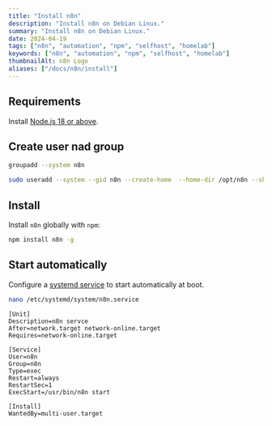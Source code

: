 ```yaml
---
title: "Install n8n"
description: "Install n8n on Debian Linux."
summary: "Install n8n on Debian Linux."
date: 2024-04-19
tags: ["n8n", "automation", "npm", "selfhost", "homelab"]
keywords: ["n8n", "automation", "npm", "selfhost", "homelab"]
thumbnailAlt: n8n Logo
aliases: ["/docs/n8n/install"]
---
```


## Requirements

Install [Node.js 18 or above](../nodejs/install.md).

## Create user nad group

```bash
groupadd --system n8n
```

```bash
sudo useradd --system --gid n8n --create-home  --home-dir /opt/n8n --shell /usr/sbin/nologin n8n
```

## Install

Install `n8n` globally with `npm`:

```bash
npm install n8n -g
```

## Start automatically

Configure a [systemd service](../systemd/service-unit-configuration/index.en.md) to start automatically at boot.

```bash
nano /etc/systemd/system/n8n.service
```

```systemd
[Unit]
Description=n8n servce
After=network.target network-online.target
Requires=network-online.target

[Service]
User=n8n
Group=n8n
Type=exec
Restart=always
RestartSec=1
ExecStart=/usr/bin/n8n start

[Install]
WantedBy=multi-user.target
```